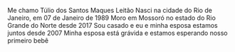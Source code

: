 Me chamo Túlio dos Santos Maques Leitão
Nasci na cidade do Rio de Janeiro, em 07 de Janeiro de 1989
Moro em Mossoró no estado do Rio Grande do Norte desde 2017
Sou casado e eu e minha esposa estamos juntos desde 2007
Minha esposa está grávida e estamos esperando nosso primeiro bebê